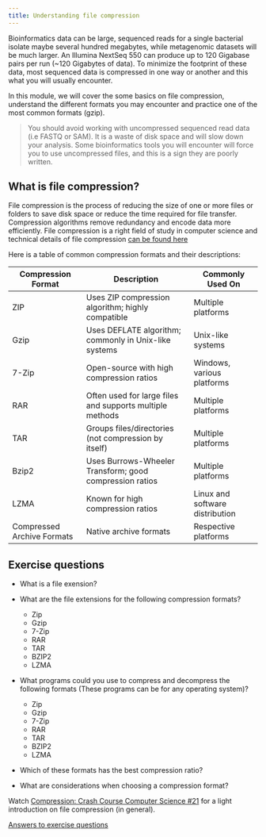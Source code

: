 ```yaml
---
title: Understanding file compression
---
```


Bioinformatics data can be large, sequenced reads for a single bacterial isolate maybe several hundred megabytes, while metagenomic datasets will be much larger. An Illumina NextSeq 550 can produce up to 120 Gigabase pairs per run (~120 Gigabytes of data). To minimize the footprint of these data, most sequenced data is compressed in one way or another and this what you will usually encounter. 

In this module, we will cover the some basics on file compression, understand the different formats you may encounter and practice one of the most common formats (gzip). 

> You should avoid working with uncompressed sequenced read data (i.e FASTQ or SAM). It is a waste of disk space and will slow down your analysis. Some bioinformatics tools you will encounter will force you to use uncompressed files, and this is a sign they are poorly written. 

## What is file compression?
File compression is the process of reducing the size of one or more files or folders to save disk space or reduce the time required for file transfer. Compression algorithms remove redundancy and encode data more efficiently. File compression is a right field of study in computer science and technical details of file compression [can be found here](/seq-data/compression.pdf)

Here is a table of common compression formats and their descriptions:

| Compression Format   | Description                                               | Commonly Used On         |
|----------------------|-----------------------------------------------------------|---------------------------|
| ZIP                  | Uses ZIP compression algorithm; highly compatible        | Multiple platforms       |
| Gzip           | Uses DEFLATE algorithm; commonly in Unix-like systems   | Unix-like systems        |
| 7-Zip           | Open-source with high compression ratios                | Windows, various platforms |
| RAR                  | Often used for large files and supports multiple methods | Multiple platforms       |
| TAR                  | Groups files/directories (not compression by itself)    | Multiple platforms       |
| Bzip2          | Uses Burrows-Wheeler Transform; good compression ratios  | Multiple platforms       |
| LZMA            | Known for high compression ratios                        | Linux and software distribution |
| Compressed Archive Formats | Native archive formats         | Respective platforms      |

## Exercise questions 

* What is a file exension? 
* What are the file extensions for the following compression formats?
  * Zip
  * Gzip 
  * 7-Zip
  * RAR
  * TAR
  * BZIP2
  * LZMA

* What programs could you use to compress and decompress the following formats (These programs can be for any operating system)?
  * Zip
  * Gzip 
  * 7-Zip
  * RAR
  * TAR
  * BZIP2
  * LZMA
* Which of these formats has the best compression ratio?
* What are considerations when choosing a compression format?

Watch [Compression: Crash Course Computer Science #21](https://youtu.be/OtDxDvCpPL4?si=AMBN09cTGLyRx_ql) for a light introduction on file compression (in general). 

[Answers to exercise questions](/seq-data/file-compression-answers)